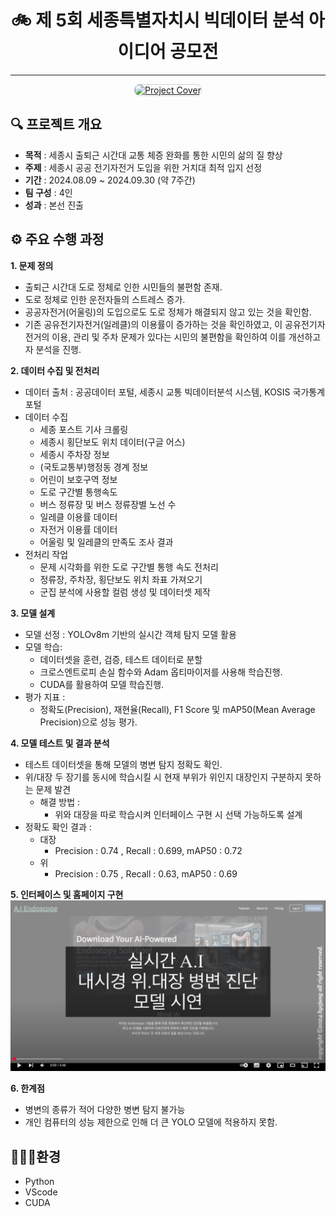 <h1 style="text-align: center;">🚲 제 5회 세종특별자치시 빅데이터 분석 아이디어 공모전</h1>
<hr>
<p style="text-align: center;">
    <a href="https://github.com/donghyun0518/sejong-bigdata-mclp-optics/blob/main/%EC%84%B8%EC%A2%85%EC%8B%9C%20%EA%B3%B5%EB%AA%A8%EC%A0%84%20%EC%B5%9C%EC%A2%85.pdf" target="_blank">
        <img src="https://github.com/donghyun0518/sejong-bigdata-mclp-optics/blob/main/%EC%84%B8%EC%A2%85%EC%8B%9C%ED%91%9C%EC%A7%80.png" alt="Project Cover" style="width: 1000px; border: 1px solid #c9d1d9; border-radius: 8px;">
    </a>
</p>

## 🔍 프로젝트 개요
- **목적** : 세종시 출퇴근 시간대 교통 체증 완화를 통한 시민의 삶의 질 향상
- **주제** : 세종시 공공 전기자전거 도입을 위한 거치대 최적 입지 선정
- **기간** : 2024.08.09 ~ 2024.09.30 (약 7주간)
- **팀 구성** : 4인
- **성과** : 본선 진출

## ⚙️ 주요 수행 과정
**1. **문제 정의****
   - 출퇴근 시간대 도로 정체로 인한 시민들의 불편함 존재.
   - 도로 정체로 인한 운전자들의 스트레스 증가.
   - 공공자전거(어울링)의 도입으로도 도로 정체가 해결되지 않고 있는 것을 확인함.
   - 기존 공유전기자전거(일레클)의 이용률이 증가하는 것을 확인하였고, 이 공유전기자전거의 이용, 관리 및 주차 문제가 있다는 시민의 불편함을 확인하여 이를 개선하고자 분석을 진행.

**2. **데이터 수집 및 전처리****
   - 데이터 출처 : 공공데이터 포털, 세종시 교통 빅데이터분석 시스템, KOSIS 국가통계포털
   - 데이터 수집
     - 세종 포스트 기사 크롤링
     - 세종시 횡단보도 위치 데이터(구글 어스)
     - 세종시 주차장 정보
     - (국토교통부)행정동 경계 정보
     - 어린이 보호구역 정보
     - 도로 구간별 통행속도
     - 버스 정류장 및 버스 정류장별 노선 수
     - 일레클 이용률 데이터
     - 자전거 이용률 데이터
     - 어울링 및 일레클의 만족도 조사 결과
   - 전처리 작업
     - 문제 시각화를 위한 도로 구간별 통행 속도 전처리
     - 정류장, 주차장, 횡단보도 위치 좌표 가져오기
     - 군집 분석에 사용할 컬럼 생성 및 데이터셋 제작

**3. **모델 설계****
   - 모델 선정 : YOLOv8m 기반의 실시간 객체 탐지 모델 활용
   - 모델 학습:
     - 데이터셋을 훈련, 검증, 테스트 데이터로 분할
     - 크로스엔트로피 손실 함수와 Adam 옵티마이저를 사용해 학습진행.
     - CUDA를 활용하여 모델 학습진행.
   - 평가 지표 :
     - 정확도(Precision), 재현율(Recall), F1 Score 및 mAP50(Mean Average Precision)으로 성능 평가.

**4. 모델 테스트 및 결과 분석**
   - 테스트 데이터셋을 통해 모델의 병변 탐지 정확도 확인.
   - 위/대장 두 장기를 동시에 학습시킬 시 현재 부위가 위인지 대장인지 구분하지 못하는 문제 발견
     - 해결 방법 :
       - 위와 대장을 따로 학습시켜 인터페이스 구현 시 선택 가능하도록 설계
   - 정확도 확인 결과 :
     - 대장
       - Precision : 0.74 , Recall : 0.699, mAP50 : 0.72
     - 위
       - Precision : 0.75 , Recall : 0.63, mAP50 : 0.69

**5. 인터페이스 및 홈페이지 구현**<br>
    [![유튜브에서 시연 영상보기](https://github.com/donghyun0518/final-project-endoscope/blob/main/%EB%82%B4%EC%8B%9C%EA%B2%BD%EC%8B%9C%EC%97%B0%EC%98%81%EC%83%81%ED%91%9C%EC%A7%80.png)](https://www.youtube.com/watch?v=94uCWk3kKMI)
   
**6. 한계점**
   - 병변의 종류가 적어 다양한 병변 탐지 불가능
   - 개인 컴퓨터의 성능 제한으로 인해 더 큰 YOLO 모델에 적용하지 못함.

## 🧑🏻‍💻환경
- Python
- VScode
- CUDA

